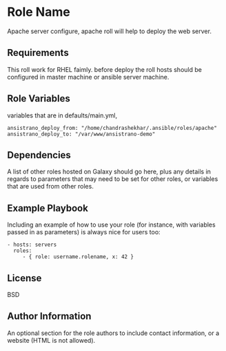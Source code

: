 Role Name
=========
Apache server configure, apache roll will help to deploy the web server.

Requirements
------------

This roll work for RHEL faimly. before deploy the roll hosts should be configured in master machine or ansible server machine.

Role Variables
--------------

variables that are in defaults/main.yml,

    ansistrano_deploy_from: "/home/chandrashekhar/.ansible/roles/apache"
    ansistrano_deploy_to: "/var/www/ansistrano-demo"

Dependencies
------------

A list of other roles hosted on Galaxy should go here, plus any details in regards to parameters that may need to be set for other roles, or variables that are used from other roles.

Example Playbook
----------------

Including an example of how to use your role (for instance, with variables passed in as parameters) is always nice for users too:

    - hosts: servers
      roles:
         - { role: username.rolename, x: 42 }

License
-------

BSD

Author Information
------------------

An optional section for the role authors to include contact information, or a website (HTML is not allowed).

